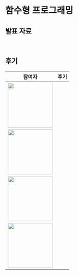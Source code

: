 # 함수형 프로그래밍

## 발표 자료


<br/>

## 후기



|참여자| 후기|
|:------------------------------------------------------------------------------: |:------------------------------------------------------------------------------: |
|   [<img width="140px" src="https://avatars.githubusercontent.com/u/2849255?v=4" />](https://github.com/mg5566)  | |
 |[<img width="140px" src="https://avatars.githubusercontent.com/u/109333130?v=4" />](https://github.com/chanshin0)  | |
 |[<img width="140px" src="https://avatars.githubusercontent.com/u/70143350?v=4" />](https://github.com/nara9709) | |
  |[<img width="140px" src="https://user-images.githubusercontent.com/116826162/236803962-73ff1ba3-63cf-46c7-93f9-22282f6f0746.jpeg" />](https://github.com/chhw130)  | |
